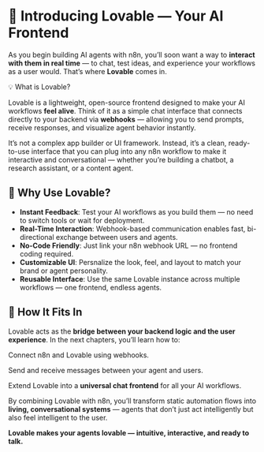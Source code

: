 # 💬 Introducing Lovable — Your AI Frontend

As you begin building AI agents with n8n, you’ll soon want a way to **interact with them in real time** — to chat, test ideas, and experience your workflows as a user would. That’s where **Lovable** comes in.

💡 What is Lovable?

Lovable is a lightweight, open-source frontend designed to make your AI workflows **feel alive**. Think of it as a simple chat interface that connects directly to your backend via **webhooks** — allowing you to send prompts, receive responses, and visualize agent behavior instantly.

It’s not a complex app builder or UI framework. Instead, it’s a clean, ready-to-use interface that you can plug into any n8n workflow to make it interactive and conversational — whether you’re building a chatbot, a research assistant, or a content agent.

## 🚀 Why Use Lovable?

- **Instant Feedback**: Test your AI workflows as you build them — no need to switch tools or wait for deployment.
- **Real-Time Interaction**: Webhook-based communication enables fast, bi-directional exchange between users and agents.
- **No-Code Friendly**: Just link your n8n webhook URL — no frontend coding required.
- **Customizable UI**: Persnalize the look, feel, and layout to match your brand or agent personality.
- **Reusable Interface**: Use the same Lovable instance across multiple workflows — one frontend, endless agents.

## 🔗 How It Fits In

Lovable acts as the **bridge between your backend logic and the user experience**. In the next chapters, you’ll learn how to:

Connect n8n and Lovable using webhooks.

Send and receive messages between your agent and users.

Extend Lovable into a **universal chat frontend** for all your AI workflows.

By combining Lovable with n8n, you’ll transform static automation flows into **living, conversational systems** — agents that don’t just act intelligently but also feel intelligent to the user.

**Lovable makes your agents lovable — intuitive, interactive, and ready to talk.**
